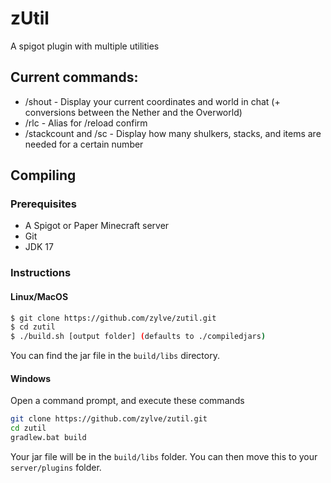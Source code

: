 # zUtil
A spigot plugin with multiple utilities

## Current commands:
 - /shout - Display your current coordinates and world in chat (+ conversions between the Nether and the Overworld)
 - /rlc - Alias for /reload confirm
 - /stackcount and /sc - Display how many shulkers, stacks, and items are needed for a certain number

## Compiling
### Prerequisites
 - A Spigot or Paper Minecraft server
 - Git
 - JDK 17
### Instructions
#### Linux/MacOS
```bash
$ git clone https://github.com/zylve/zutil.git
$ cd zutil
$ ./build.sh [output folder] (defaults to ./compiledjars)
```
You can find the jar file in the `build/libs` directory.
#### Windows
Open a command prompt, and execute these commands
```bash
git clone https://github.com/zylve/zutil.git
cd zutil
gradlew.bat build
```
Your jar file will be in the `build/libs` folder. You can then move this to your `server/plugins` folder.
